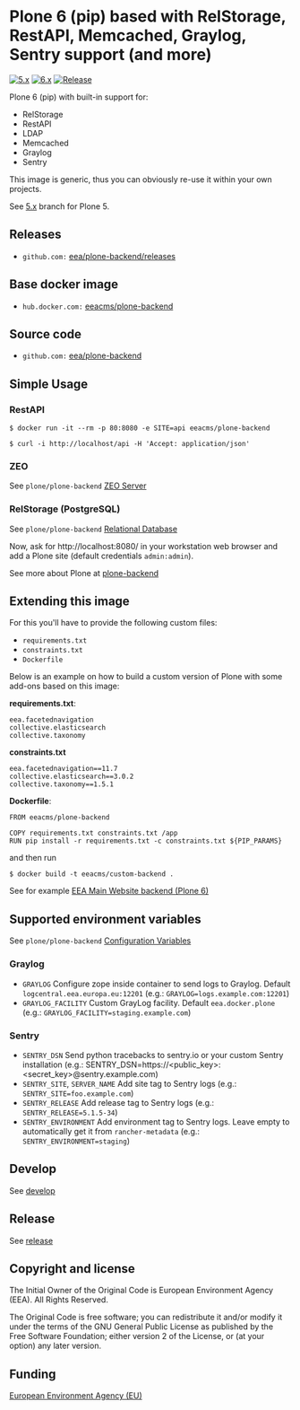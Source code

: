 # Plone 6 (pip) based with RelStorage, RestAPI, Memcached, Graylog, Sentry support (and more)

[![5.x](https://ci.eionet.europa.eu/buildStatus/icon?job=volto/plone-backend/5.x&subject=5.x)](https://ci.eionet.europa.eu/blue/organizations/jenkins/volto%2Fplone-backend/activity/)
[![6.x](https://ci.eionet.europa.eu/buildStatus/icon?job=volto/plone-backend/master&subject=6.x)](https://ci.eionet.europa.eu/blue/organizations/jenkins/volto%2Fplone-backend/activity/)
[![Release](https://img.shields.io/docker/v/eeacms/plone-backend?sort=semver)](https://hub.docker.com/r/eeacms/plone-backend/tags)

Plone 6 (pip) with built-in support for:
* RelStorage
* RestAPI
* LDAP
* Memcached
* Graylog
* Sentry

This image is generic, thus you can obviously re-use it within your own projects.

See [5.x](https://github.com/eea/plone-backend/tree/5.x) branch for Plone 5.

## Releases

* `github.com:` [eea/plone-backend/releases](https://github.com/eea/plone-backend/releases)

## Base docker image

* `hub.docker.com:` [eeacms/plone-backend](https://hub.docker.com/r/eeacms/plone-backend/)

## Source code

* `github.com:` [eea/plone-backend](http://github.com/eea/plone-backend)

## Simple Usage

### RestAPI

    $ docker run -it --rm -p 80:8080 -e SITE=api eeacms/plone-backend

    $ curl -i http://localhost/api -H 'Accept: application/json'

### ZEO

See `plone/plone-backend` [ZEO Server](https://github.com/plone/plone-backend#zeo-server)

### RelStorage (PostgreSQL)

See `plone/plone-backend` [Relational Database](https://github.com/plone/plone-backend#relational-database)


Now, ask for http://localhost:8080/ in your workstation web browser and add a Plone site (default credentials `admin:admin`).

See more about Plone at [plone-backend](https://github.com/plone/plone-backend)

## Extending this image

For this you'll have to provide the following custom files:

* `requirements.txt`
* `constraints.txt`
* `Dockerfile`

Below is an example on how to build a custom version of Plone with some add-ons based on this image:

**requirements.txt**:

    eea.facetednavigation
    collective.elasticsearch
    collective.taxonomy

**constraints.txt**

    eea.facetednavigation==11.7
    collective.elasticsearch==3.0.2
    collective.taxonomy==1.5.1


**Dockerfile**:

    FROM eeacms/plone-backend

    COPY requirements.txt constraints.txt /app
    RUN pip install -r requirements.txt -c constraints.txt ${PIP_PARAMS}

and then run

    $ docker build -t eeacms/custom-backend .

See for example [EEA Main Website backend (Plone 6)](https://github.com/eea/eea-website-backend)

## Supported environment variables

See `plone/plone-backend` [Configuration Variables](https://github.com/plone/plone-backend#configuration-variables)

### Graylog

* `GRAYLOG` Configure zope inside container to send logs to Graylog. Default `logcentral.eea.europa.eu:12201` (e.g.: `GRAYLOG=logs.example.com:12201`)
* `GRAYLOG_FACILITY` Custom GrayLog facility. Default `eea.docker.plone` (e.g.: `GRAYLOG_FACILITY=staging.example.com`)

### Sentry

* `SENTRY_DSN` Send python tracebacks to sentry.io or your custom Sentry installation (e.g.: SENTRY_DSN=https://<public_key>:<secret_key>@sentry.example.com)
* `SENTRY_SITE`, `SERVER_NAME` Add site tag to Sentry logs (e.g.: `SENTRY_SITE=foo.example.com`)
* `SENTRY_RELEASE` Add release tag to Sentry logs (e.g.: `SENTRY_RELEASE=5.1.5-34`)
* `SENTRY_ENVIRONMENT` Add environment tag to Sentry logs. Leave empty to automatically get it from `rancher-metadata` (e.g.: `SENTRY_ENVIRONMENT=staging`)

## Develop

See [develop](https://github.com/eea/plone-backend/tree/master/develop)

## Release

See [release](https://github.com/eea/plone-backend/tree/master/RELEASE.md)

## Copyright and license

The Initial Owner of the Original Code is European Environment Agency (EEA).
All Rights Reserved.

The Original Code is free software;
you can redistribute it and/or modify it under the terms of the GNU
General Public License as published by the Free Software Foundation;
either version 2 of the License, or (at your option) any later
version.

## Funding

[European Environment Agency (EU)](http://eea.europa.eu)
